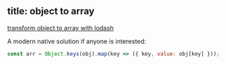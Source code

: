 title: object to array
---

[transform object to array with lodash](https://stackoverflow.com/questions/24674630/transform-object-to-array-with-lodash)

A modern native solution if anyone is interested:  
```js
const arr = Object.keys(obj).map(key => ({ key, value: obj[key] }));
```